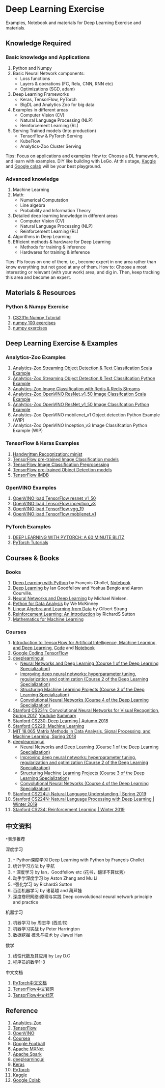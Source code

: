 # Deep Learning Exercise

Examples, Notebook and materials for Deep Learning Exercise and materials.

## Knowledge Required

### Basic knowledge and Applications

1. Python and Numpy
2. Basic Neural Network components:
    - Loss functions
    - Layers & operations (FC, Relu, CNN, RNN etc)
    - Optimizations (SGD, adam)
3. Deep Learning Frameworks
    - Keras, TensorFlow, PyTorch
    - BigDL and Analytics Zoo for big data
4. Examples in different areas
    - Computer Vision (CV)
    - Natural Language Processing (NLP)
    - Reinforcement Learning (RL)
5. Serving Trained models (Into production)
    - TensorFlow & PyTorch Serving
    - KubeFlow
    - Analytics-Zoo Cluster Serving

Tips: Focus on applications and examples
How to: Choose a DL framework, and learn with examples. DIY like building with LeGo. At this stage, [Kaggle](https://www.kaggle.com/) and [Google colab](https://colab.research.google.com/) will be your best playground.

### Advanced knowledge

1. Machine Learning
2. Math:
    - Numerical Computation
    - Line algebra
    - Probability and Information Theory
3. Detailed deep learning knowledge in different areas
    - Computer Vision (CV)
    - Natural Language Processing (NLP)
    - Reinforcement Learning (RL)
4. Algorithms in Deep Learning
5. Efficient methods & hardware for Deep Learning
    - Methods for training & inference
    - Hardwares for training & inference

Tips: Pls focus on one of them, i.e., become expert in one area rather than know everything but not good at any of them.
How to: Choose a most interesting or relevant (with your work) area, and dig in. Then, keep tracking this area and become an expert.

## Materials & Resources

### Python & Numpy Exercise

1. [CS231n Numpy Tutorial](http://cs231n.github.io/python-numpy-tutorial/)
2. [numpy 100 exercises](https://github.com/rougier/numpy-100)
3. [numpy exercises](https://github.com/Kyubyong/numpy_exercises)

## Deep Learning Exercise & Examples

### Analytics-Zoo Examples

1. [Analytics-Zoo Streaming Object Detection & Text Classifcation Scala Example](https://github.com/intel-analytics/analytics-zoo/tree/master/zoo/src/main/scala/com/intel/analytics/zoo/examples/streaming)
2. [Analytics-Zoo Streaming Object Detection & Text Classifcation Python Example](https://github.com/intel-analytics/analytics-zoo/tree/master/pyzoo/zoo/examples/streaming)
3. [Analytics-Zoo Image Classification with Redis & Redis Streams](https://github.com/qiyuangong/image_classification_redis)
4. [Analytics-Zoo OpenVINO ResNet_v1_50 Image Classifcation Scala Example](https://github.com/intel-analytics/analytics-zoo/tree/master/zoo/src/main/scala/com/intel/analytics/zoo/examples/vnni/openvino)
5. [Analytics-Zoo OpenVINO ResNet_v1_50 Image Classifcation Python Example](https://github.com/intel-analytics/analytics-zoo/tree/master/pyzoo/zoo/examples/vnni/openvino)
6. Analytics-Zoo OpenVINO mobilenet_v1 Object detection Python Example (WIP)
7. Analytics-Zoo OpenVINO Inception_v3 Image Classifcation Python Example (WIP)

### TensorFlow & Keras Examples

1. [Handwritten Recognization: minist](https://github.com/qiyuangong/Deep_Learning_Exercise/tree/master/jupyter_notebook/tensorflow/image_classification/mnist)
2. [TensorFlow pre-trained Image Classification models](https://github.com/tensorflow/models/tree/master/research/slim)
3. [TensorFlow Image Classification Preprocessing](https://github.com/tensorflow/models/blob/master/research/slim/preprocessing/preprocessing_factory.py#L47)
4. [TensorFlow pre-trained Object Detection models](https://github.com/tensorflow/models/tree/master/research/object_detection)
5. [TensorFlow IMDB](https://github.com/qiyuangong/Deep_Learning_Exercise/blob/master/jupyter_notebook/tensorflow/tutorials/imdb.ipynb)

### OpenVINO Examples

1. [OpenVINO load TensorFlow resnet_v1_50](https://github.com/qiyuangong/Deep_Learning_Exercise/blob/master/document/OpenVINO%20Resnet_v1_50.md)
2. [OpenVINO load TensorFlow inception_v3](https://github.com/qiyuangong/Deep_Learning_Exercise/blob/master/document/OpenVINO%20Inception_v3.md)
3. [OpenVINO load TensorFlow vgg_19](https://github.com/qiyuangong/Deep_Learning_Exercise/blob/master/document/OpenVINO%20VGG_19.md)
4. [OpenVINO load TensorFlow mobilenet_v1](https://github.com/qiyuangong/Deep_Learning_Exercise/blob/master/document/OpenVINO%20Mobilenet_v1_224.md)

### PyTorch Examples

1. [DEEP LEARNING WITH PYTORCH: A 60 MINUTE BLITZ](https://pytorch.org/tutorials/beginner/deep_learning_60min_blitz.html)
2. [PyTorch Tutorials](https://github.com/pytorch/tutorials/tree/master/beginner_source)

## Courses & Books

### Books

1. [Deep Learning with Python](https://github.com/fchollet/deep-learning-with-python-notebooks) by François Chollet, [Notebook](https://github.com/qiyuangong/Deep_Learning_Exercise/tree/master/jupyter_notebook/tensorflow/deep-learning-with-python-notebooks)
2. [Deep Learning](https://www.deeplearningbook.org/) by Ian Goodfellow and Yoshua Bengio and Aaron Courville.
3. [Neural Networks and Deep Learning](http://neuralnetworksanddeeplearning.com/) by Michael Nielsen.
4. [Python for Data Analysis](https://www.oreilly.com/library/view/python-for-data/9781491957653/) by We McKinney
5. [Linear Algebra and Learning from Data](https://math.mit.edu/~gs/learningfromdata/) by Gilbert Strang
6. [Reinforcement Learning: An Introduction](http://incompleteideas.net/book/the-book-2nd.html) by RichardS Sutton
7. [Mathematics for Machine Learning](https://mml-book.github.io/)

### Courses

1. [Introduction to TensorFlow for Artificial Intelligence, Machine Learning, and Deep Learning](https://www.coursera.org/learn/introduction-tensorflow), [Code](https://github.com/qiyuangong/Deep_Learning_Exercise/tree/master/python/tensorflow/introduction-tensorflow) and [Notebook](https://github.com/qiyuangong/Deep_Learning_Exercise/tree/master/jupyter_notebook/tensorflow/introduction-tensorflow)
2. [Google Coding TensorFlow](https://www.youtube.com/playlist?list=PLQY2H8rRoyvwLbzbnKJ59NkZvQAW9wLbx)
3. [deeplearning.ai](https://www.deeplearning.ai/)
    - [Neural Networks and Deep Learning (Course 1 of the Deep Learning Specialization)](https://www.youtube.com/playlist?list=PLkDaE6sCZn6Ec-XTbcX1uRg2_u4xOEky0)
    - [Improving deep neural networks: hyperparameter tuning, regularization and optimization (Course 2 of the Deep Learning Specialization)](https://www.youtube.com/playlist?list=PLkDaE6sCZn6Hn0vK8co82zjQtt3T2Nkqc)
    - [Structuring Machine Learning Projects (Course 3 of the Deep Learning Specialization)](https://www.youtube.com/watch?v=dFX8k1kXhOw&list=PLkDaE6sCZn6E7jZ9sN_xHwSHOdjUxUW_b)
    - [Convolutional Neural Networks (Course 4 of the Deep Learning Specialization)](https://www.youtube.com/playlist?list=PLkDaE6sCZn6Gl29AoE31iwdVwSG-KnDzF)
4. [Stanford CS231n: Convolutional Neural Networks for Visual Recognition, Spring 2017](http://cs231n.stanford.edu/syllabus.html), [Youtube](https://www.youtube.com/watch?v=vT1JzLTH4G4&list=PLC1qU-LWwrF64f4QKQT-Vg5Wr4qEE1Zxk) [Summary](https://github.com/mbadry1/CS231n-2017-Summary)
5. [Stanford CS230: Deep Learning | Autumn 2018](https://www.youtube.com/watch?v=PySo_6S4ZAg&list=PLoROMvodv4rOABXSygHTsbvUz4G_YQhOb)
6. [Stanford CS229: Machine Learning](https://www.youtube.com/watch?v=UzxYlbK2c7E&list=PLEBC422EC5973B4D8)
7. [MIT 18.065 Matrix Methods in Data Analysis, Signal Processing, and Machine Learning, Spring 2018](https://www.youtube.com/watch?v=Cx5Z-OslNWE&list=PLUl4u3cNGP63oMNUHXqIUcrkS2PivhN3k)
8. [deeplearning.ai](https://www.deeplearning.ai/)
    - [Neural Networks and Deep Learning (Course 1 of the Deep Learning Specialization)](https://www.youtube.com/playlist?list=PLkDaE6sCZn6Ec-XTbcX1uRg2_u4xOEky0)
    - [Improving deep neural networks: hyperparameter tuning, regularization and optimization (Course 2 of the Deep Learning Specialization)](https://www.youtube.com/playlist?list=PLkDaE6sCZn6Hn0vK8co82zjQtt3T2Nkqc)
    - [Structuring Machine Learning Projects (Course 3 of the Deep Learning Specialization)](https://www.youtube.com/watch?v=dFX8k1kXhOw&list=PLkDaE6sCZn6E7jZ9sN_xHwSHOdjUxUW_b)
    - [Convolutional Neural Networks (Course 4 of the Deep Learning Specialization)](https://www.youtube.com/playlist?list=PLkDaE6sCZn6Gl29AoE31iwdVwSG-KnDzF)
9. [Stanford CS224U: Natural Language Understanding | Spring 2019](https://www.youtube.com/watch?v=tZ_Jrc_nRJY&list=PLoROMvodv4rObpMCir6rNNUlFAn56Js20)
10. [Stanford CS224N: Natural Language Processing with Deep Learning | Winter 2019](https://www.youtube.com/watch?v=8rXD5-xhemo&list=PLoROMvodv4rOhcuXMZkNm7j3fVwBBY42z)
11. [Stanford CS234: Reinforcement Learning | Winter 2019](https://www.youtube.com/watch?v=FgzM3zpZ55o&list=PLoROMvodv4rOSOPzutgyCTapiGlY2Nd8u)

## 中文资料

`*`表示推荐

深度学习

1. `*` Python深度学习 Deep Learning with Python by François Chollet
2. 统计学习方法 by 李航
3. `*` 深度学习 by Ian，Goodfellow etc (花书，翻译不算优秀)
4. 动手学深度学习 by Aston Zhang and Mu Li
5. `*`强化学习 by RichardS Sutton
6. 百面机器学习 by 诸葛越 and 葫芦娃
7. 深度卷积网络:原理与实践 Deep convolutional neural network principle and practice

机器学习

1. 机器学习 by 周志华 (西瓜书)
2. 机器学习实战 by Peter Harrington
3. 数据挖掘 概念与技术 by Jiawei Han

数学

1. 线性代数及其应用 by Lay D.C
2. 程序员的数学1-3

中文文档

1. [PyTorch中文文档](https://pytorch-cn.readthedocs.io/zh/latest/)
2. [TensorFlow中文官网](https://tensorflow.google.cn/)
3. [TensorFlow中文社区](http://www.tensorfly.cn/)

## Reference

1. [Analytics-Zoo](https://github.com/intel-analytics/analytics-zoo)
2. [TensorFlow](https://www.tensorflow.org/)
3. [OpenVINO](https://software.intel.com/en-us/openvino-toolkit)
4. [Coursea](https://www.coursera.org)
5. [Google Football](https://github.com/google-research/football)
6. [Apache MXNet](https://mxnet.apache.org/)
7. [Apache Spark](https://spark.apache.org/)
8. [deeplearning.ai](https://www.deeplearning.ai/)
9. [Keras](https://keras.io/)
10. [PyTorch](https://pytorch.org/)
11. [Kaggle](https://www.kaggle.com/)
12. [Google Colab](https://colab.research.google.com/)

